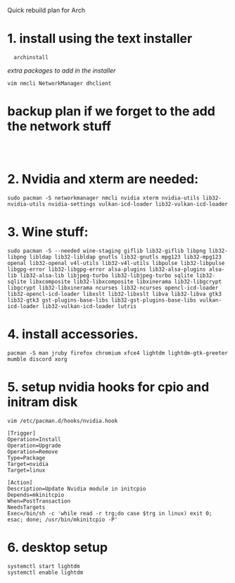Quick rebuild plan for Arch 



# 1. install using the text installer 

```
  archinstall
```

  *extra packages to add in the installer*
  ```
  vim nmcli NetworkManager dhclient
  ```  

# backup plan if we forget to the add the network stuff

```



```

# 2. Nvidia and xterm are needed: 

```
sudo pacman -S networkmanager nmcli nvidia xterm nvidia-utils lib32-nvidia-utils nvidia-settings vulkan-icd-loader lib32-vulkan-icd-loader
```

# 3. Wine stuff: 

```
sudo pacman -S --needed wine-staging giflib lib32-giflib libpng lib32-libpng libldap lib32-libldap gnutls lib32-gnutls mpg123 lib32-mpg123 openal lib32-openal v4l-utils lib32-v4l-utils libpulse lib32-libpulse libgpg-error lib32-libgpg-error alsa-plugins lib32-alsa-plugins alsa-lib lib32-alsa-lib libjpeg-turbo lib32-libjpeg-turbo sqlite lib32-sqlite libxcomposite lib32-libxcomposite libxinerama lib32-libgcrypt libgcrypt lib32-libxinerama ncurses lib32-ncurses opencl-icd-loader lib32-opencl-icd-loader libxslt lib32-libxslt libva lib32-libva gtk3 lib32-gtk3 gst-plugins-base-libs lib32-gst-plugins-base-libs vulkan-icd-loader lib32-vulkan-icd-loader lutris 
```

# 4. install accessories.

```
pacman -S man jruby firefox chromium xfce4 lightdm lightdm-gtk-greeter mumble discord xorg
```

# 5. setup nvidia hooks for cpio and initram disk

```
vim /etc/pacman.d/hooks/nvidia.hook
```

```
[Trigger]
Operation=Install
Operation=Upgrade
Operation=Remove
Type=Package
Target=nvidia
Target=linux

[Action]
Description=Update Nvidia module in initcpio
Depends=mkinitcpio
When=PostTransaction
NeedsTargets
Exec=/bin/sh -c 'while read -r trg;do case $trg in linux) exit 0; esac; done; /usr/bin/mkinitcpio -P'
```

# 6. desktop setup

```
systemctl start lightdm
systemctl enable lightdm
```